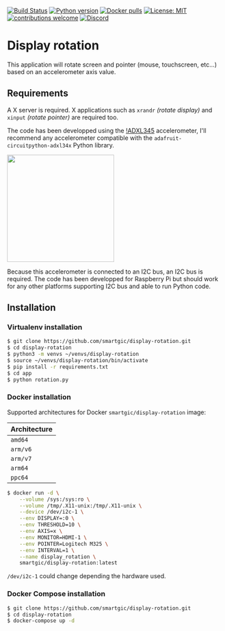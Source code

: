 [![Build Status](https://travis-ci.com/smartgic/display-rotation.svg?branch=main)](https://travis-ci.com/github/smartgic/display-rotation) [![Python version](https://img.shields.io/badge/Python-3.9-green.svg?style=flat&logoColor=FFFFFF&color=87567)](https://hub.docker.com/_/python)
[![Docker pulls](https://img.shields.io/docker/pulls/smartgic/displau-rotation.svg?style=flat&logo=docker&logoColor=FFFFFF&color=87567)](https://hub.docker.com/r/smartgic/display-rotation) [![License: MIT](https://img.shields.io/badge/License-MIT-yellow.svg)](https://opensource.org/licenses/MIT) [![contributions welcome](https://img.shields.io/badge/contributions-welcome-pink.svg?style=flat)](https://github.com/smartgic/display-rotation/pulls) [![Discord](https://img.shields.io/discord/809074036733902888)](https://discord.gg/Vu7Wmd9j)

# Display rotation

This application will rotate screen and pointer (mouse, touchscreen, etc...) based on an accelerometer axis value.

## Requirements

A X server is required. X applications such as `xrandr` *(rotate display)* and `xinput` *(rotate pointer)* are required too.

The code has been developped using the [!ADXL345](https://learn.adafruit.com/adxl345-digital-accelerometer) accelerometer, I'll recommend any accelerometer compatible with the `adafruit-circuitpython-adxl34x` Python library.

<img src='https://cdn-learn.adafruit.com/guides/cropped_images/000/000/247/medium640/2013_03_24_IMG_1453-1024.jpg?1520540491' width='250'/>

Because this accelerometer is connected to an I2C bus, an I2C bus is required. The code has been developped for Raspberry Pi but should work for any other platforms supporting I2C bus and able to run Python code.

## Installation

### Virtualenv installation

```bash
$ git clone https://github.com/smartgic/display-rotation.git
$ cd display-rotation
$ python3 -m venvs ~/venvs/display-rotation
$ source ~/venvs/display-rotation/bin/activate
$ pip install -r requirements.txt
$ cd app
$ python rotation.py
```

### Docker installation

Supported architectures for Docker `smartgic/display-rotation` image:

| Architecture |
| ---          |
| `amd64`      |
| `arm/v6`     |
| `arm/v7`     |
| `arm64`      |
| `ppc64`      |

```bash
$ docker run -d \
    --volume /sys:/sys:ro \
    --volume /tmp/.X11-unix:/tmp/.X11-unix \
    --device /dev/i2c-1 \
    --env DISPLAY=:0 \
    --env THRESHOLD=10 \
    --env AXIS=x \
    --env MONITOR=HDMI-1 \
    --env POINTER=Logitech M325 \
    --env INTERVAL=1 \
    --name display_rotation \
    smartgic/display-rotation:latest
```

`/dev/i2c-1` could change depending the hardware used.


### Docker Compose installation
```bash
$ git clone https://github.com/smartgic/display-rotation.git
$ cd display-rotation
$ docker-compose up -d
```